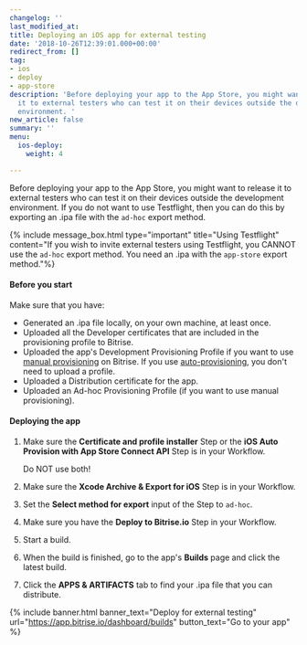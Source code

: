 ```yaml
---
changelog: ''
last_modified_at: 
title: Deploying an iOS app for external testing
date: '2018-10-26T12:39:01.000+00:00'
redirect_from: []
tag:
- ios
- deploy
- app-store
description: 'Before deploying your app to the App Store, you might want to release
  it to external testers who can test it on their devices outside the development
  environment. '
new_article: false
summary: ''
menu:
  ios-deploy:
    weight: 4

---
```

Before deploying your app to the App Store, you might want to release it to external testers who can test it on their devices outside the development environment. If you do not want to use Testflight, then you can do this by exporting an .ipa file with the `ad-hoc` export method.

{% include message_box.html type="important" title="Using Testflight" content="If you wish to invite external testers using Testflight, you CANNOT use the `ad-hoc` export method. You need an .ipa with the `app-store` export method."%}

#### Before you start

Make sure that you have:

* Generated an .ipa file locally, on your own machine, at least once.
* Uploaded all the Developer certificates that are included in the provisioning profile to Bitrise.
* Uploaded the app's Development Provisioning Profile if you want to use [manual provisioning](/code-signing/ios-code-signing/ios-manual-provisioning/) on Bitrise. If you use [auto-provisioning](), you don't need to upload a profile.
* Uploaded a Distribution certificate for the app.
* Uploaded an Ad-hoc Provisioning Profile (if you want to use manual provisioning).

#### Deploying the app

1. Make sure the **Certificate and profile installer** Step or the **iOS Auto Provision with App Store Connect API** Step is in your Workflow.

   Do NOT use both!
2. Make sure the **Xcode Archive & Export for iOS** Step is in your Workflow.
3. Set the **Select method for export** input of the Step to `ad-hoc`.
4. Make sure you have the **Deploy to Bitrise.io** Step in your Workflow.
5. Start a build.
6. When the build is finished, go to the app's **Builds** page and click the latest build.
7. Click the **APPS & ARTIFACTS** tab to find your .ipa file that you can distribute.

{% include banner.html banner_text="Deploy for external testing" url="https://app.bitrise.io/dashboard/builds" button_text="Go to your app" %}